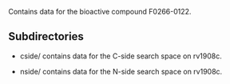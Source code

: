 Contains data for the bioactive compound F0266-0122.

## Subdirectories

- cside/ contains data for the C-side search space on rv1908c.

- nside/ contains data for the N-side search space on rv1908c.

